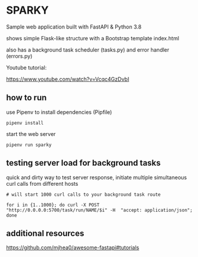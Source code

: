 # SPARKY

Sample web application built with FastAPI & Python 3.8

shows simple Flask-like structure with a Bootstrap template index.html

also has a background task scheduler (tasks.py) and error handler (errors.py)

Youtube tutorial: 

https://www.youtube.com/watch?v=Vcqc4GzDvbI

## how to run
use Pipenv to install dependencies (Pipfile)

    pipenv install

start the web server

    pipenv run sparky


## testing server load for background tasks
quick and dirty way to test server response, initiate multiple simultaneous curl calls from different hosts

    # will start 1000 curl calls to your background task route
    
    for i in {1..1000}; do curl -X POST "http://0.0.0.0:5700/task/run/NAME/$i" -H  "accept: application/json"; done

## additional resources

https://github.com/mjhea0/awesome-fastapi#tutorials